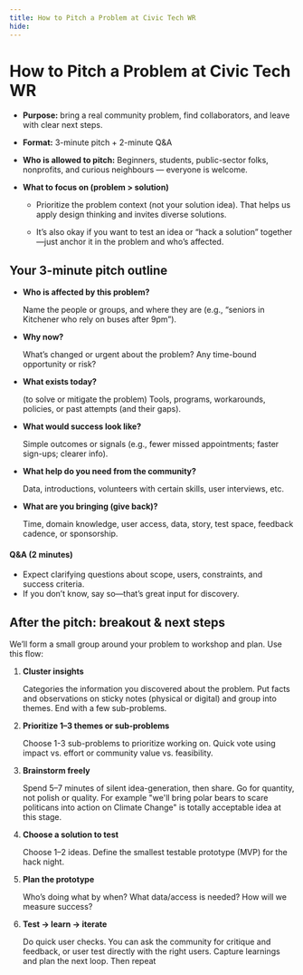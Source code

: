 ```yaml
---
title: How to Pitch a Problem at Civic Tech WR
hide:
---
```

# How to Pitch a Problem at Civic Tech WR

- **Purpose:** bring a real community problem, find collaborators, and leave with clear next steps.

- **Format:** 3-minute pitch + 2-minute Q&A

- **Who is allowed to pitch:** Beginners, students, public-sector folks, nonprofits, and curious neighbours — everyone is welcome.

- **What to focus on (problem > solution)**

	- Prioritize the problem context (not your solution idea). That helps us apply design thinking and invites diverse solutions.

	- It’s also okay if you want to test an idea or “hack a solution” together—just anchor it in the problem and who’s affected.

## Your 3-minute pitch outline 

- **Who is affected by this problem?**

	Name the people or groups, and where they are (e.g., “seniors in Kitchener who rely on buses after 9pm”).

- **Why now?** 

	What’s changed or urgent about the problem? Any time-bound opportunity or risk?

- **What exists today?**

	(to solve or mitigate the problem)
	Tools, programs, workarounds, policies, or past attempts (and their gaps).

- **What would success look like?**

	Simple outcomes or signals (e.g., fewer missed appointments; faster sign-ups; clearer info).

- **What help do you need from the community?**

	Data, introductions, volunteers with certain skills, user interviews, etc.

- **What are you bringing (give back)?**

	Time, domain knowledge, user access, data, story, test space, feedback cadence, or sponsorship.

#### Q&A (2 minutes)

- Expect clarifying questions about scope, users, constraints, and success criteria.
- If you don’t know, say so—that’s great input for discovery.

## After the pitch: breakout & next steps

We’ll form a small group around your problem to workshop and plan. Use this flow:

1. **Cluster insights**

	Categories the information you discovered about the problem. Put facts and observations on sticky notes (physical or digital) and group into themes. End with a few sub-problems.

2. **Prioritize 1–3 themes or sub-problems**

	  Choose 1-3 sub-problems to prioritize working on. Quick vote using impact vs. effort or community value vs. feasibility.

3. **Brainstorm freely**

	  Spend 5–7 minutes of silent idea-generation, then share. Go for quantity, not polish or quality. For example "we'll bring polar bears to scare politicans into action on Climate Change" is totally acceptable idea at this stage.

4. **Choose a solution to test**

	  Choose 1–2 ideas. Define the smallest testable prototype (MVP) for the hack night.

5. **Plan the prototype**

	  Who’s doing what by when? What data/access is needed? How will we measure success?

6. **Test → learn → iterate**

	  Do quick user checks. You can ask the community for critique and feedback, or user test directly with the right users. Capture learnings and plan the next loop. Then repeat